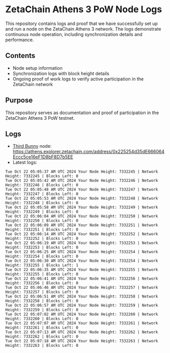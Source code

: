 # ZetaChain Athens 3 PoW Node Logs
This repository contains logs and proof that we have successfully set up and run a node on the ZetaChain Athens 3 network. The logs demonstrate continuous node operation, including synchronization details and performance.

## Contents
- Node setup information
- Synchronization logs with block height details
- Ongoing proof of work logs to verify active participation in the ZetaChain network

## Purpose
This repository serves as documentation and proof of participation in the ZetaChain Athens 3 PoW testnet.

## Logs

- [Third Bunny](https://thirdbunny.xyz/) node: https://athens.explorer.zetachain.com/address/0x225254d35dE666064Eccc5ce16eF1D8bF8D7b5EE
- Latest logs:
```
Tue Oct 22 05:05:37 AM UTC 2024 Your Node Height: 7332245 | Network Height: 7332245 | Blocks Left: 0
Tue Oct 22 05:05:42 AM UTC 2024 Your Node Height: 7332246 | Network Height: 7332246 | Blocks Left: 0
Tue Oct 22 05:05:48 AM UTC 2024 Your Node Height: 7332247 | Network Height: 7332247 | Blocks Left: 0
Tue Oct 22 05:05:53 AM UTC 2024 Your Node Height: 7332248 | Network Height: 7332248 | Blocks Left: 0
Tue Oct 22 05:05:58 AM UTC 2024 Your Node Height: 7332249 | Network Height: 7332249 | Blocks Left: 0
Tue Oct 22 05:06:04 AM UTC 2024 Your Node Height: 7332250 | Network Height: 7332250 | Blocks Left: 0
Tue Oct 22 05:06:09 AM UTC 2024 Your Node Height: 7332251 | Network Height: 7332251 | Blocks Left: 0
Tue Oct 22 05:06:14 AM UTC 2024 Your Node Height: 7332252 | Network Height: 7332252 | Blocks Left: 0
Tue Oct 22 05:06:19 AM UTC 2024 Your Node Height: 7332253 | Network Height: 7332253 | Blocks Left: 0
Tue Oct 22 05:06:25 AM UTC 2024 Your Node Height: 7332254 | Network Height: 7332254 | Blocks Left: 0
Tue Oct 22 05:06:30 AM UTC 2024 Your Node Height: 7332254 | Network Height: 7332255 | Blocks Left: 1
Tue Oct 22 05:06:35 AM UTC 2024 Your Node Height: 7332255 | Network Height: 7332255 | Blocks Left: 0
Tue Oct 22 05:06:41 AM UTC 2024 Your Node Height: 7332256 | Network Height: 7332256 | Blocks Left: 0
Tue Oct 22 05:06:46 AM UTC 2024 Your Node Height: 7332257 | Network Height: 7332257 | Blocks Left: 0
Tue Oct 22 05:06:51 AM UTC 2024 Your Node Height: 7332258 | Network Height: 7332258 | Blocks Left: 0
Tue Oct 22 05:06:57 AM UTC 2024 Your Node Height: 7332259 | Network Height: 7332259 | Blocks Left: 0
Tue Oct 22 05:07:02 AM UTC 2024 Your Node Height: 7332260 | Network Height: 7332260 | Blocks Left: 0
Tue Oct 22 05:07:07 AM UTC 2024 Your Node Height: 7332261 | Network Height: 7332261 | Blocks Left: 0
Tue Oct 22 05:07:13 AM UTC 2024 Your Node Height: 7332262 | Network Height: 7332262 | Blocks Left: 0
Tue Oct 22 05:07:18 AM UTC 2024 Your Node Height: 7332263 | Network Height: 7332263 | Blocks Left: 0
```
